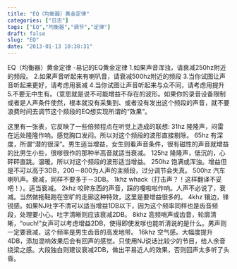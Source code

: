 ```yaml
---
title: "EQ（均衡器）黄金定律"
categories: ["日志"]
tags: ["EQ","均衡器","调节","定律"]
draft: false
slug: "EQ"
date: "2013-01-13 10:38:31"
---
```


EQ（均衡器）黄金定律 -易记的EQ黄金定律
1.如果声音浑浊，请衰减250hz附近的频段。
2.如果声音听起来有喇叭音，请衰减500hz附近的频段
3.当你试图让声音听起来更好，请考虑用衰减
4.当你试图让声音听起来与众不同，请考虑用提升
5.不要无中生有。（意思就是说不可能增益不存在的波形。如果你的录音设备限制或者是人声条件使然，根本就没有采集到、或者没有发出这个频段的声音，就不要浪费时间去调节这个频段的EQ想实现所谓的“效果”。

这里有一张表，它反映了一些倍频程点在听觉上造成的联想:
31hz 隆隆声，闷雷在远处隆隆作响。感觉胸口发闷。所以对这个频段的波形直接剔除。
65hz 有深度，所谓“潜的很深”。男生适当增益，女生则看声音条件，很有磁性的声音就增益的比男生小些，很嗲很作的那种半高音就适当衰减。
125hz 隆隆声，低沉的，心砰砰直跳。温暖。所以对这个频段的波形适当增益。
250hz 饱满或浑浊。增益但是不可以高于3DB，200－800为人声的主频段，过分调节会失真。
500hz 汽车喇叭声。衰减，同样不要多于－3DB。
1khz whack（打击声？！这样翻译不妥吧！）。适当衰减。
2khz 咬碎东西的声音，踩的嘎啦啦作响。人声不必说了，衰减。当然做拖鞋跑在空旷的走廊这种特效，这里是要增益很多的。
4khz 镶边，锋锐感。如果NJ吐字不清可以适当增益1DB以下，因为这个频率同样也是齿音频段，处理要小心。吐字清晰则应该衰减2DB。
8khz 高频哨声或齿音，轮廓清晰，“ouch!”女声可以考虑增益2DB，使得即使发嗲也能听清说的是什么。男声则一定要衰减，这个频率是男生齿音的高发地带。
16khz 空气感。大幅度提升4DB，添加混响效果后会有回声的感觉。只使用NJ说话比较少的节目，给人余音绕梁之感。大段独白则建议衰减2DB，做出平易近人的效果，否则回声太多听了头昏。
